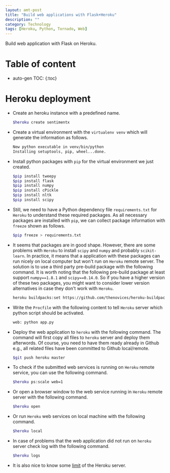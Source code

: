 ```yaml
---
layout: amt-post
title: "Build web applications with Flask+Heroku"
description: ""
category: Technology
tags: [Heroku, Python, Tornado, Web]
---
```


Build web application with Flask on Heroku. 

# Table of content
* auto-gen TOC:
{:toc}


# Heroku deployment


- Create an heroku instance with a predefined name.

  ```bash
  $heroku create sentimentx
  ```

- Create a virtual environment with the `virtualenv venv` which will generate the information as follows.

  ```bash
  New python executable in venv/bin/python
  Installing setuptools, pip, wheel...done.
  ```

- Install python packages with `pip` for the virtual environment we just created.

  ```bash
  $pip install tweepy
  $pip install flask
  $pip install numpy
  $pip install cPickle
  $pip install nltk
  $pip install scipy
  ```

- Still, we need to have a Python dependency file `requirements.txt` for `Heroku` to understand these required packages. As all necessary packages are installed with `pip`, we can collect package information with `freeze` shown as follows. 
 
  ```bash
  $pip freeze > requirements.txt
  ```

- It seems that packages are in good shape. However, there are some problems with `Heroku` to install `scipy` and `numpy` and probably `scikit-learn`. In practice, it means that a application with these packages can run nicely on local computer but won't run on `Heroku` remote server. The solution is to use a third party pre-build package with the following command. It is worth noting that the following pre-build package at least support `numpy==1.8.1` and `scipy==0.14.0`. So if you have a higher version of these two packages, you might want to consider lower version alternatives in case they don't work with `Heroku`.

  ```bash
  heroku buildpacks:set https://github.com/thenovices/heroku-buildpack-scipy
  ```

- Write the `Procfile` with the following content to tell `Heroku` server which python script should be activated.

  ```bash
  web: python app.py
  ```


- Deploy the web application to `heroku` with the following command. The command will first copy all files to `heroku` server and deploy them afterwords. Of course, you need to have them ready already in Github e.g., all related files have been committed to Github local/remote. 

  ```bash
  $git push heroku master
  ```


- To check if the submitted web services is running on `Heroku` remote service, you can use the following command.

  ```bash
  $heroku ps:scale web=1
  ```

- Or open a browser window to the web service running in `Heroku` remote server with the following command.

  ```bash
  $heroku open
  ```

- Or run `Heroku` web services on local machine with the following command.

  ```bash
  $heroku local
  ```

- In case of problems that the web application did not run on `heroku` server check log with the following command.

  ```bash  
  $heroku logs
  ```

- It is also nice to know some [limit](https://devcenter.heroku.com/articles/limits) of the Heroku server.

















